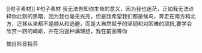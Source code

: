 [[句子素材]]  #句子素材 
我无法告知你生命的意义，因为我也迷茫，正如我无法诠释你此刻的黑暗，因为我也毫无光亮，但是我希望我们都是候鸟，奔走在南方和北方，迁移从来都不是顺从和逃避，而是大自然赋予的坚韧和对困难的顽抗,要学会欣赏一路的崎岖，并在沿途种满理想，我在前面等你

摘自抖音拾芥



